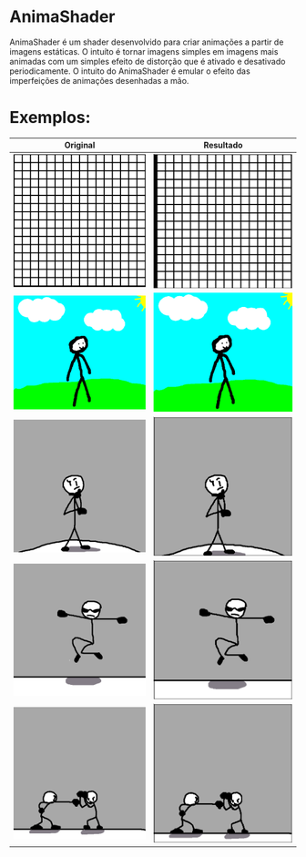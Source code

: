 # AnimaShader
AnimaShader é um shader desenvolvido para criar animações a partir de imagens estáticas. O intuíto é tornar imagens simples em imagens mais animadas com um simples efeito de distorção que é ativado e desativado periodicamente. O intuito do AnimaShader é emular o efeito das imperfeições de animações desenhadas a mão.

# Exemplos:
Original             |  Resultado
:-------------------------:|:-------------------------:
![0](img0.png) | ![0](gif0.gif)
![Original](img.png) | ![Resultado](GIF.gif)
![1](img1.png) | ![1](gif1.gif)
![2](img2.png) | ![2](gif2.gif)
![3](img3.png) | ![3](gif3.gif)

